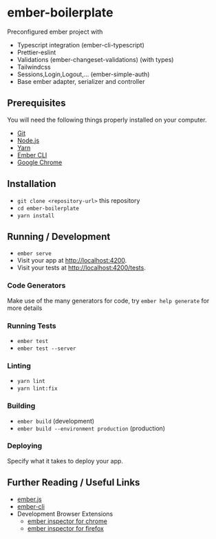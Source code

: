 # ember-boilerplate

Preconfigured ember project with

- Typescript integration (ember-cli-typescript)
- Prettier-eslint
- Validations (ember-changeset-validations) (with types)
- Tailwindcss
- Sessions,Login,Logout,... (ember-simple-auth)
- Base ember adapter, serializer and controller

## Prerequisites

You will need the following things properly installed on your computer.

- [Git](https://git-scm.com/)
- [Node.js](https://nodejs.org/)
- [Yarn](https://yarnpkg.com/)
- [Ember CLI](https://ember-cli.com/)
- [Google Chrome](https://google.com/chrome/)

## Installation

- `git clone <repository-url>` this repository
- `cd ember-boilerplate`
- `yarn install`

## Running / Development

- `ember serve`
- Visit your app at [http://localhost:4200](http://localhost:4200).
- Visit your tests at [http://localhost:4200/tests](http://localhost:4200/tests).

### Code Generators

Make use of the many generators for code, try `ember help generate` for more details

### Running Tests

- `ember test`
- `ember test --server`

### Linting

- `yarn lint`
- `yarn lint:fix`

### Building

- `ember build` (development)
- `ember build --environment production` (production)

### Deploying

Specify what it takes to deploy your app.

## Further Reading / Useful Links

- [ember.js](https://emberjs.com/)
- [ember-cli](https://ember-cli.com/)
- Development Browser Extensions
  - [ember inspector for chrome](https://chrome.google.com/webstore/detail/ember-inspector/bmdblncegkenkacieihfhpjfppoconhi)
  - [ember inspector for firefox](https://addons.mozilla.org/en-US/firefox/addon/ember-inspector/)
